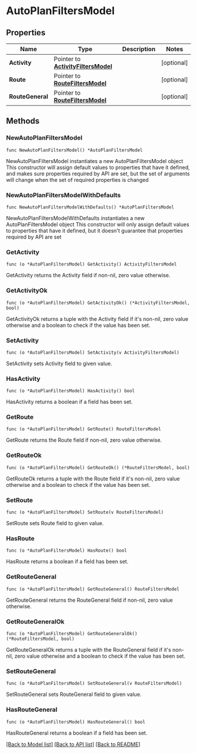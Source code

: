 # AutoPlanFiltersModel

## Properties

Name | Type | Description | Notes
------------ | ------------- | ------------- | -------------
**Activity** | Pointer to [**ActivityFiltersModel**](ActivityFiltersModel.md) |  | [optional] 
**Route** | Pointer to [**RouteFiltersModel**](RouteFiltersModel.md) |  | [optional] 
**RouteGeneral** | Pointer to [**RouteFiltersModel**](RouteFiltersModel.md) |  | [optional] 

## Methods

### NewAutoPlanFiltersModel

`func NewAutoPlanFiltersModel() *AutoPlanFiltersModel`

NewAutoPlanFiltersModel instantiates a new AutoPlanFiltersModel object
This constructor will assign default values to properties that have it defined,
and makes sure properties required by API are set, but the set of arguments
will change when the set of required properties is changed

### NewAutoPlanFiltersModelWithDefaults

`func NewAutoPlanFiltersModelWithDefaults() *AutoPlanFiltersModel`

NewAutoPlanFiltersModelWithDefaults instantiates a new AutoPlanFiltersModel object
This constructor will only assign default values to properties that have it defined,
but it doesn't guarantee that properties required by API are set

### GetActivity

`func (o *AutoPlanFiltersModel) GetActivity() ActivityFiltersModel`

GetActivity returns the Activity field if non-nil, zero value otherwise.

### GetActivityOk

`func (o *AutoPlanFiltersModel) GetActivityOk() (*ActivityFiltersModel, bool)`

GetActivityOk returns a tuple with the Activity field if it's non-nil, zero value otherwise
and a boolean to check if the value has been set.

### SetActivity

`func (o *AutoPlanFiltersModel) SetActivity(v ActivityFiltersModel)`

SetActivity sets Activity field to given value.

### HasActivity

`func (o *AutoPlanFiltersModel) HasActivity() bool`

HasActivity returns a boolean if a field has been set.

### GetRoute

`func (o *AutoPlanFiltersModel) GetRoute() RouteFiltersModel`

GetRoute returns the Route field if non-nil, zero value otherwise.

### GetRouteOk

`func (o *AutoPlanFiltersModel) GetRouteOk() (*RouteFiltersModel, bool)`

GetRouteOk returns a tuple with the Route field if it's non-nil, zero value otherwise
and a boolean to check if the value has been set.

### SetRoute

`func (o *AutoPlanFiltersModel) SetRoute(v RouteFiltersModel)`

SetRoute sets Route field to given value.

### HasRoute

`func (o *AutoPlanFiltersModel) HasRoute() bool`

HasRoute returns a boolean if a field has been set.

### GetRouteGeneral

`func (o *AutoPlanFiltersModel) GetRouteGeneral() RouteFiltersModel`

GetRouteGeneral returns the RouteGeneral field if non-nil, zero value otherwise.

### GetRouteGeneralOk

`func (o *AutoPlanFiltersModel) GetRouteGeneralOk() (*RouteFiltersModel, bool)`

GetRouteGeneralOk returns a tuple with the RouteGeneral field if it's non-nil, zero value otherwise
and a boolean to check if the value has been set.

### SetRouteGeneral

`func (o *AutoPlanFiltersModel) SetRouteGeneral(v RouteFiltersModel)`

SetRouteGeneral sets RouteGeneral field to given value.

### HasRouteGeneral

`func (o *AutoPlanFiltersModel) HasRouteGeneral() bool`

HasRouteGeneral returns a boolean if a field has been set.


[[Back to Model list]](../README.md#documentation-for-models) [[Back to API list]](../README.md#documentation-for-api-endpoints) [[Back to README]](../README.md)


